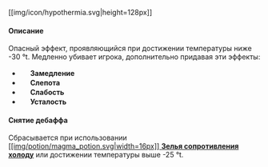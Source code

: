 [[img/icon/hypothermia.svg|height=128px]]

#### Описание
Опасный эффект, проявляющийся при достижении температуры ниже -30 °t. Медленно убивает игрока, дополнительно придавая эти эффекты:
- <img src="https://gamepedia.cursecdn.com/minecraft_gamepedia/7/7e/Slowness.png" width="16"> **Замедление**
- <img src="https://gamepedia.cursecdn.com/minecraft_gamepedia/4/4c/Blindness.png" width="16"> **Слепота**
- <img src="https://gamepedia.cursecdn.com/minecraft_gamepedia/f/f9/Weakness.png" width="16"> **Слабость**
- <img src="https://gamepedia.cursecdn.com/minecraft_gamepedia/c/ca/Mining_Fatigue.png" width="16"> **Усталость**

#### Снятие дебаффа
Сбрасывается при использовании [[[img/potion/magma_potion.svg|width=16px]] **Зелья сопротивления холоду**](https://github.com/SoSeDiK-Universe/Wiki/wiki/Зелье-сопротивления-холоду) или достижении температуры выше -25 °t.